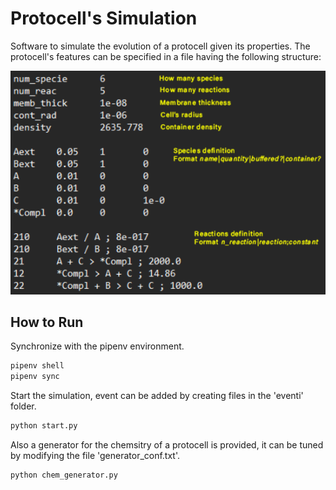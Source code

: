 # Protocell's Simulation
Software to simulate the evolution of a protocell given its properties.
The protocell's features can be specified in a file having the following structure:


![](file_struct.png "Title")

## How to Run
Synchronize with the pipenv environment. 
```sh
pipenv shell
pipenv sync
```

Start the simulation, event can be added by creating files in the 'eventi' folder.
```sh
python start.py
```

Also a generator for the chemsitry of a protocell is provided, it can be tuned by modifying the file 'generator_conf.txt'.
```sh
python chem_generator.py
```